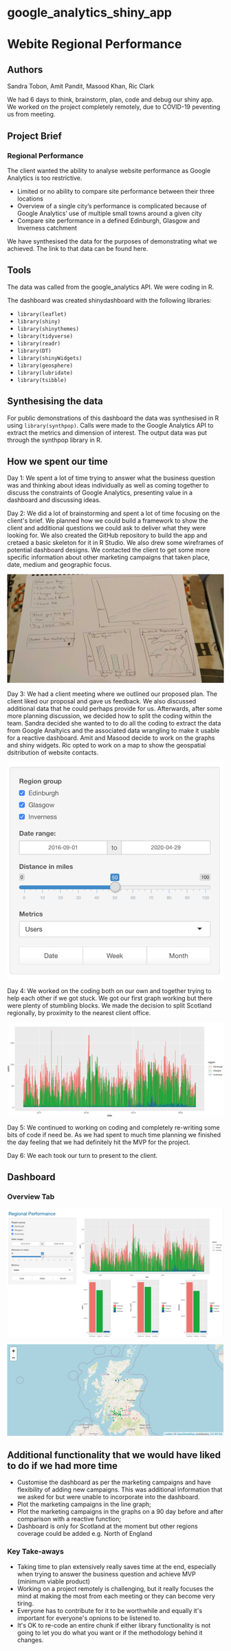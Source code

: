 # google_analytics_shiny_app

# Webite Regional Performance

## Authors
Sandra Tobon, Amit Pandit, Masood Khan, Ric Clark

We had 6 days to think, brainstorm, plan, code and debug our shiny app. We worked on the project completely remotely, due to COVID-19 peventing us from meeting.

## Project Brief
### Regional Performance

The client wanted the ability to analyse website performance as Google Analytics is too restrictive.
- Limited or no ability to compare site performance between their three locations
- Overview of a single city’s performance is complicated because of Google Analytics’ use of multiple small towns around a given city
- Compare site performance in a defined Edinburgh, Glasgow and Inverness catchment

We have synthesised the data for the purposes of demonstrating what we achieved. The link to that data can be found here.

## Tools

The data was called from the google_analytics API. We were coding in R.

The dashboard was created shinydashboard with the following libraries: 
- `library(leaflet)`
- `library(shiny)`
- `library(shinythemes)`
- `library(tidyverse)`              
- `library(readr)`
- `library(DT)`
- `library(shinyWidgets)`
- `library(geosphere)`
- `library(lubridate)`
- `library(tsibble)`


## Synthesising the data
For public demonstrations of this dashboard the data was synthesised in R using `library(synthpop)`. 
Calls were made to the Google Analytics API to extract the metrics and dimension of interest. The output data was put through the synthpop library in R.

## How we spent our time
Day 1: We spent a lot of time trying to answer what the business question was and thinking about ideas individually as well as coming together to discuss the constraints of Google Analytics, presenting value in a dashboard and discussing ideas. 

Day 2: We did a lot of brainstorming and spent a lot of time focusing on the client's brief. We planned how we could build a framework to show the client and additional questions we could ask to deliver what they were looking for. We also created the GitHub repository to build the app and cretaed a basic skeleton for it in R Studio. We also drew some wireframes of potential dashboard designs. We contacted the client to get some more specific information about other marketing campaigns that taken place, date, medium and geographic focus.

![](/pictures/wire_frame_1.jpg)

Day 3: We had a client meeting where we outlined our proposed plan. The client liked our proposal and gave us feedback. We also discussed additional data that he could perhaps provide for us. Afterwards, after some more planning discussion, we decided how to split the coding within the team. Sandra decided she wanted to to do all the coding to extract the data from Google Analtyics and the associated data wrangling to make it usable for a reactive dashboard. Amit and Masood decide to work on the graphs and shiny widgets. Ric opted to work on a map to show the geospatial dsitribution of website contacts.

![](/pictures/widgets_1.png) 

Day 4: We worked on the coding both on our own and together trying to help each other if we got stuck. We got our first graph working but there were plenty of stumbling blocks. We made the decision to split Scotland regionally, by proximity to the nearest client office.

![](/pictures/performance_1.png)

Day 5: We continued to working on coding and completely re-writing some bits of code if need be. As we had spent to much time planning we finished the day feeling that we had definitely hit the MVP for the project.

Day 6: We each took our turn to present to the client.

## Dashboard
### Overview Tab

![](/pictures/dashboard_1.png)

![](/pictures/regional_hit_1.png)


## Additional functionality that we would have liked to do if we had more time
- Customise the dashboard as per the marketing campaigns and have flexibility of adding new campaigns. This was additional information that we asked for but were unable to incorporate into the dashboard. 
- Plot the marketing campaigns in the line graph; 
- Plot the marketing campaigns in the graphs on a 90 day before and after comparison with a reactive function; 
- Dashboard is only for Scotland at the moment but other regions coverage could be added e.g. North of England

### Key Take-aways

- Taking time to plan extensively really saves time at the end, especially when trying to answer the business question and achieve MVP (minimum viable product)
- Working on a project remotely is challenging, but it really focuses the mind at making the most from each meeting or they can become very tiring.
- Everyone has to contribute for it to be worthwhile and equally it's important for everyone's opnions to be listened to.
- It's OK to re-code an entire chunk if either library functionality is not going to let you do what you want or if the methodology behind it changes.